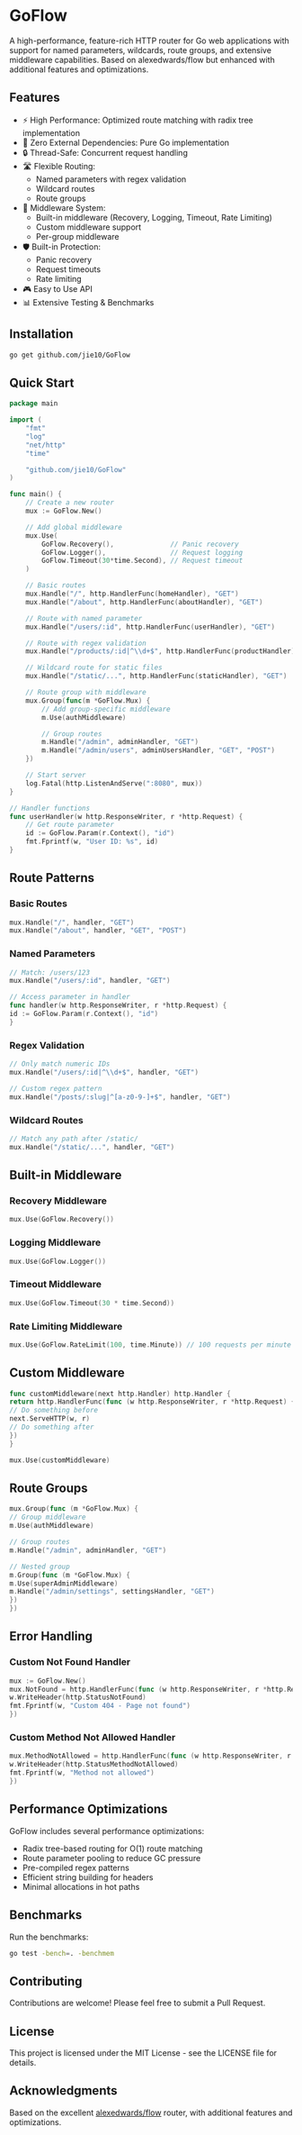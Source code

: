 # GoFlow

A high-performance, feature-rich HTTP router for Go web applications with support for named parameters, wildcards, route
groups, and extensive middleware capabilities. Based on alexedwards/flow but enhanced with additional features and
optimizations.

## Features

- ⚡ High Performance: Optimized route matching with radix tree implementation
- 🎯 Zero External Dependencies: Pure Go implementation
- 🔒 Thread-Safe: Concurrent request handling
- 🛣️ Flexible Routing:
    - Named parameters with regex validation
    - Wildcard routes
    - Route groups
- 🔄 Middleware System:
    - Built-in middleware (Recovery, Logging, Timeout, Rate Limiting)
    - Custom middleware support
    - Per-group middleware
- 🛡️ Built-in Protection:
    - Panic recovery
    - Request timeouts
    - Rate limiting
- 🎮 Easy to Use API
- 📊 Extensive Testing & Benchmarks

## Installation

```bash
go get github.com/jie10/GoFlow
```

## Quick Start

```go
package main

import (
	"fmt"
	"log"
	"net/http"
	"time"

	"github.com/jie10/GoFlow"
)

func main() {
	// Create a new router
	mux := GoFlow.New()

	// Add global middleware
	mux.Use(
		GoFlow.Recovery(),              // Panic recovery
		GoFlow.Logger(),                // Request logging
		GoFlow.Timeout(30*time.Second), // Request timeout
	)

	// Basic routes
	mux.Handle("/", http.HandlerFunc(homeHandler), "GET")
	mux.Handle("/about", http.HandlerFunc(aboutHandler), "GET")

	// Route with named parameter
	mux.Handle("/users/:id", http.HandlerFunc(userHandler), "GET")

	// Route with regex validation
	mux.Handle("/products/:id|^\\d+$", http.HandlerFunc(productHandler), "GET")

	// Wildcard route for static files
	mux.Handle("/static/...", http.HandlerFunc(staticHandler), "GET")

	// Route group with middleware
	mux.Group(func(m *GoFlow.Mux) {
		// Add group-specific middleware
		m.Use(authMiddleware)

		// Group routes
		m.Handle("/admin", adminHandler, "GET")
		m.Handle("/admin/users", adminUsersHandler, "GET", "POST")
	})

	// Start server
	log.Fatal(http.ListenAndServe(":8080", mux))
}

// Handler functions
func userHandler(w http.ResponseWriter, r *http.Request) {
	// Get route parameter
	id := GoFlow.Param(r.Context(), "id")
	fmt.Fprintf(w, "User ID: %s", id)
}
```

## Route Patterns

### Basic Routes

```go
mux.Handle("/", handler, "GET")
mux.Handle("/about", handler, "GET", "POST")
```

### Named Parameters

```go
// Match: /users/123
mux.Handle("/users/:id", handler, "GET")

// Access parameter in handler
func handler(w http.ResponseWriter, r *http.Request) {
id := GoFlow.Param(r.Context(), "id")
}
```

### Regex Validation

```go
// Only match numeric IDs
mux.Handle("/users/:id|^\\d+$", handler, "GET")

// Custom regex pattern
mux.Handle("/posts/:slug|^[a-z0-9-]+$", handler, "GET")
```

### Wildcard Routes

```go
// Match any path after /static/
mux.Handle("/static/...", handler, "GET")
```

## Built-in Middleware

### Recovery Middleware

```go
mux.Use(GoFlow.Recovery())
```

### Logging Middleware

```go
mux.Use(GoFlow.Logger())
```

### Timeout Middleware

```go
mux.Use(GoFlow.Timeout(30 * time.Second))
```

### Rate Limiting Middleware

```go
mux.Use(GoFlow.RateLimit(100, time.Minute)) // 100 requests per minute
```

## Custom Middleware

```go
func customMiddleware(next http.Handler) http.Handler {
return http.HandlerFunc(func (w http.ResponseWriter, r *http.Request) {
// Do something before
next.ServeHTTP(w, r)
// Do something after
})
}

mux.Use(customMiddleware)
```

## Route Groups

```go
mux.Group(func (m *GoFlow.Mux) {
// Group middleware
m.Use(authMiddleware)

// Group routes
m.Handle("/admin", adminHandler, "GET")

// Nested group
m.Group(func (m *GoFlow.Mux) {
m.Use(superAdminMiddleware)
m.Handle("/admin/settings", settingsHandler, "GET")
})
})
```

## Error Handling

### Custom Not Found Handler

```go
mux := GoFlow.New()
mux.NotFound = http.HandlerFunc(func (w http.ResponseWriter, r *http.Request) {
w.WriteHeader(http.StatusNotFound)
fmt.Fprintf(w, "Custom 404 - Page not found")
})
```

### Custom Method Not Allowed Handler

```go
mux.MethodNotAllowed = http.HandlerFunc(func (w http.ResponseWriter, r *http.Request) {
w.WriteHeader(http.StatusMethodNotAllowed)
fmt.Fprintf(w, "Method not allowed")
})
```

## Performance Optimizations

GoFlow includes several performance optimizations:

- Radix tree-based routing for O(1) route matching
- Route parameter pooling to reduce GC pressure
- Pre-compiled regex patterns
- Efficient string building for headers
- Minimal allocations in hot paths

## Benchmarks

Run the benchmarks:

```bash
go test -bench=. -benchmem
```

## Contributing

Contributions are welcome! Please feel free to submit a Pull Request.

## License

This project is licensed under the MIT License - see the LICENSE file for details.

## Acknowledgments

Based on the excellent [alexedwards/flow](https://github.com/alexedwards/flow) router, with additional features and
optimizations.